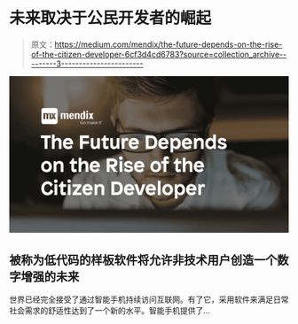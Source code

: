 # 未来取决于公民开发者的崛起

> 原文：<https://medium.com/mendix/the-future-depends-on-the-rise-of-the-citizen-developer-6cf3d4cd6783?source=collection_archive---------3----------------------->

![](img/9dcb00baf2f55ff030daced95820b8fd.png)

## 被称为低代码的样板软件将允许非技术用户创造一个数字增强的未来

世界已经完全接受了通过智能手机持续访问互联网。有了它，采用软件来满足日常社会需求的舒适性达到了一个新的水平。智能手机提供了…